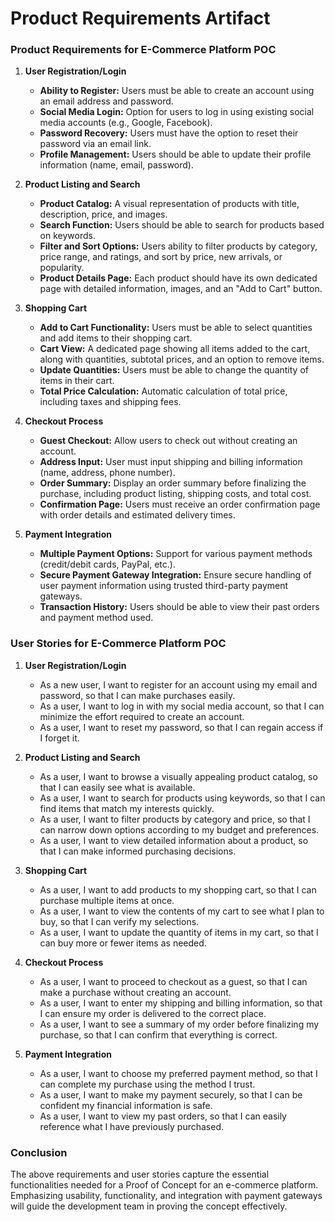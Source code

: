 # Product Requirements Artifact

### Product Requirements for E-Commerce Platform POC

1. **User Registration/Login**
   - **Ability to Register:** Users must be able to create an account using an email address and password.
   - **Social Media Login:** Option for users to log in using existing social media accounts (e.g., Google, Facebook).
   - **Password Recovery:** Users must have the option to reset their password via an email link.
   - **Profile Management:** Users should be able to update their profile information (name, email, password).

2. **Product Listing and Search**
   - **Product Catalog:** A visual representation of products with title, description, price, and images.
   - **Search Function:** Users should be able to search for products based on keywords.
   - **Filter and Sort Options:** Users ability to filter products by category, price range, and ratings, and sort by price, new arrivals, or popularity.
   - **Product Details Page:** Each product should have its own dedicated page with detailed information, images, and an "Add to Cart" button.

3. **Shopping Cart**
   - **Add to Cart Functionality:** Users must be able to select quantities and add items to their shopping cart.
   - **Cart View:** A dedicated page showing all items added to the cart, along with quantities, subtotal prices, and an option to remove items.
   - **Update Quantities:** Users must be able to change the quantity of items in their cart.
   - **Total Price Calculation:** Automatic calculation of total price, including taxes and shipping fees.

4. **Checkout Process**
   - **Guest Checkout:** Allow users to check out without creating an account.
   - **Address Input:** User must input shipping and billing information (name, address, phone number).
   - **Order Summary:** Display an order summary before finalizing the purchase, including product listing, shipping costs, and total cost.
   - **Confirmation Page:** Users must receive an order confirmation page with order details and estimated delivery times.

5. **Payment Integration**
   - **Multiple Payment Options:** Support for various payment methods (credit/debit cards, PayPal, etc.).
   - **Secure Payment Gateway Integration:** Ensure secure handling of user payment information using trusted third-party payment gateways.
   - **Transaction History:** Users should be able to view their past orders and payment method used.

### User Stories for E-Commerce Platform POC

1. **User Registration/Login**
   - As a new user, I want to register for an account using my email and password, so that I can make purchases easily.
   - As a user, I want to log in with my social media account, so that I can minimize the effort required to create an account.
   - As a user, I want to reset my password, so that I can regain access if I forget it.

2. **Product Listing and Search**
   - As a user, I want to browse a visually appealing product catalog, so that I can easily see what is available.
   - As a user, I want to search for products using keywords, so that I can find items that match my interests quickly.
   - As a user, I want to filter products by category and price, so that I can narrow down options according to my budget and preferences.
   - As a user, I want to view detailed information about a product, so that I can make informed purchasing decisions.

3. **Shopping Cart**
   - As a user, I want to add products to my shopping cart, so that I can purchase multiple items at once.
   - As a user, I want to view the contents of my cart to see what I plan to buy, so that I can verify my selections.
   - As a user, I want to update the quantity of items in my cart, so that I can buy more or fewer items as needed.

4. **Checkout Process**
   - As a user, I want to proceed to checkout as a guest, so that I can make a purchase without creating an account.
   - As a user, I want to enter my shipping and billing information, so that I can ensure my order is delivered to the correct place.
   - As a user, I want to see a summary of my order before finalizing my purchase, so that I can confirm that everything is correct.

5. **Payment Integration**
   - As a user, I want to choose my preferred payment method, so that I can complete my purchase using the method I trust.
   - As a user, I want to make my payment securely, so that I can be confident my financial information is safe.
   - As a user, I want to view my past orders, so that I can easily reference what I have previously purchased.

### Conclusion

The above requirements and user stories capture the essential functionalities needed for a Proof of Concept for an e-commerce platform. Emphasizing usability, functionality, and integration with payment gateways will guide the development team in proving the concept effectively.